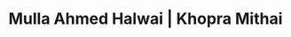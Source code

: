 ---
title: "Mulla Ahmed Halwai | Khopra Mithai"
url: /karachi/mulla-ahmed-halwai-khopra-mithai/
shop: bakery
---